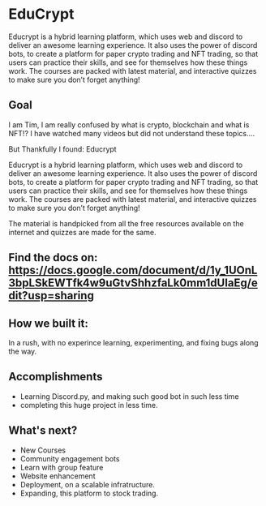 # EduCrypt
Educrypt is a hybrid learning platform, which uses web and discord to deliver an awesome learning  experience. It also uses the power of discord bots, to create a platform for paper crypto trading and NFT trading, so that users can practice their skills, and see for themselves how these things work. The courses are packed with latest material, and interactive quizzes to make sure you don’t forget anything!


## Goal
I am Tim, I am really confused by what is crypto, blockchain and what is NFT!? I have watched many videos but did not understand these topics…. 

But Thankfully I found: Educrypt

Educrypt is a hybrid learning platform, which uses web and discord to deliver an awesome learning  experience. It also uses the power of discord bots, to create a platform for paper crypto trading and NFT trading, so that users can practice their skills, and see for themselves how these things work. The courses are packed with latest material, and interactive quizzes to make sure you don’t forget anything!

The material is handpicked from all the free resources available on the internet and quizzes are made for the same.

## Find the docs on: https://docs.google.com/document/d/1y_1UOnL3bpLSkEWTfk4w9uGtvShhzfaLk0mm1dUIaEg/edit?usp=sharing 

## How we built it:
In a rush, with no experince learning, experimenting, and fixing bugs along the way.

## Accomplishments
- Learning Discord.py, and making such good bot in such less time
- completing this huge project in less time.

## What's next?
- New Courses
- Community engagement bots
- Learn with group feature
- Website enhancement
- Deployment, on a scalable infratructure.
- Expanding, this platform to stock trading.
